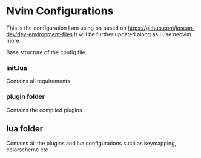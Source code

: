 # Nvim Configurations

This is the configuration I am using on based on https://github.com/josean-dev/dev-environment-files
It will be further updated along as I use neovim more

Base structure of the config file

### init.lua

Contains all requirements

### plugin folder

Contains the compiled plugins

## lua folder

Contains all the plugins and lua configurations such as keymapping, colorscheme etc
